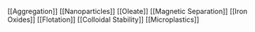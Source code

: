 [[Aggregation]]
[[Nanoparticles]]
[[Oleate]]
[[Magnetic Separation]]
[[Iron Oxides]]
[[Flotation]]
[[Colloidal Stability]]
[[Microplastics]]
